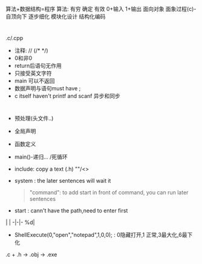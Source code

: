 算法+数据结构=程序
算法: 有穷 确定 有效  0+输入 1+输出
面向对象 面象过程(c)- 自顶向下 逐步细化 模块化设计 结构化编码

# 
.c/.cpp

- 注释: //  (/*  */)
- 0和非0
- return后语句无作用
- 只接受英文字符
- main  可以不返回
- 数据声明与语句must have ;
- c itself haven't printf and scanf
异步和同步

#

- 预处理(头文件..)
- 全局声明
- 函数定义







- main()-递归... /死循环
- include: copy a text (.h) ""/\<\>
- system : the later sentences will wait it
  >"command": to add start in front of command, you can run later sentences

- start : cann't have the path,need to enter first 

| | 
-|-|-
%d|

- ShellExecute(0,"open","notepad",1,0,0); : 0隐藏打开,1 正常,3最大化,6最下化


.c + .h -> .obj -> .exe

